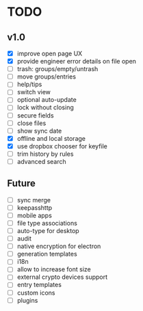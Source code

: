 # TODO

## v1.0

- [x] improve open page UX
- [x] provide engineer error details on file open
- [ ] trash: groups/empty/untrash
- [ ] move groups/entries
- [ ] help/tips
- [ ] switch view
- [ ] optional auto-update
- [ ] lock without closing
- [ ] secure fields
- [ ] close files
- [ ] show sync date
- [x] offline and local storage
- [x] use dropbox chooser for keyfile
- [ ] trim history by rules
- [ ] advanced search

## Future
- [ ] sync merge
- [ ] keepasshttp
- [ ] mobile apps
- [ ] file type associations
- [ ] auto-type for desktop
- [ ] audit
- [ ] native encryption for electron
- [ ] generation templates
- [ ] i18n
- [ ] allow to increase font size
- [ ] external crypto devices support
- [ ] entry templates
- [ ] custom icons
- [ ] plugins
